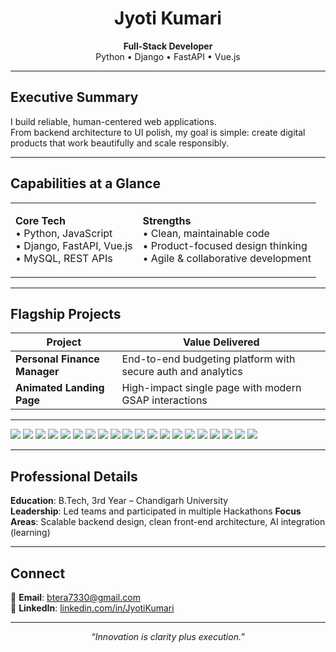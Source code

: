 <!-- Hero Section -->
<h1 align="center">Jyoti Kumari</h1>
<p align="center">
  <b>Full-Stack Developer</b><br/>
  Python • Django • FastAPI • Vue.js
</p>

---

## Executive Summary
I build reliable, human-centered web applications.  
From backend architecture to UI polish, my goal is simple: create digital products that work beautifully and scale responsibly.

---

## Capabilities at a Glance
<table>
<tr>
<td>

**Core Tech**  
• Python, JavaScript  
• Django, FastAPI, Vue.js  
• MySQL, REST APIs  

</td>
<td>

**Strengths**  
• Clean, maintainable code  
• Product-focused design thinking  
• Agile & collaborative development  

</td>
</tr>
</table>

---

## Flagship Projects
| Project | Value Delivered |
|---------|-----------------|
| **Personal Finance Manager** | End-to-end budgeting platform with secure auth and analytics |
| **Animated Landing Page** | High-impact single page with modern GSAP interactions |

---


<p align="left">
  <!-- Primary Language -->
  <img src="https://img.shields.io/badge/Python-3776AB?style=for-the-badge&logo=python&logoColor=white"/>
  
  <!-- Other Languages -->
  <img src="https://img.shields.io/badge/C++-00599C?style=for-the-badge&logo=c%2B%2B&logoColor=white"/>
  <img src="https://img.shields.io/badge/Java-F7B52B?style=for-the-badge&logo=java&logoColor=white"/>
  <img src="https://img.shields.io/badge/JavaScript-F7DF1E?style=for-the-badge&logo=javascript&logoColor=black"/>
  <img src="https://img.shields.io/badge/HTML5-E34F26?style=for-the-badge&logo=html5&logoColor=white"/>
  <img src="https://img.shields.io/badge/CSS3-1572B6?style=for-the-badge&logo=css3&logoColor=white"/>
  
  <!-- Frontend Frameworks -->
  <img src="https://img.shields.io/badge/Vue.js-4FC08D?style=for-the-badge&logo=vue.js&logoColor=white"/>
  <img src="https://img.shields.io/badge/TailwindCSS-38B2AC?style=for-the-badge&logo=tailwind-css&logoColor=white"/>
  <img src="https://img.shields.io/badge/GSAP-88CE02?style=for-the-badge&logo=greensock&logoColor=white"/>
  
  <!-- Backend Frameworks -->
  <img src="https://img.shields.io/badge/Django-092E20?style=for-the-badge&logo=django&logoColor=white"/>
  <img src="https://img.shields.io/badge/FastAPI-009688?style=for-the-badge&logo=fastapi&logoColor=white"/>
  
  <!-- Databases -->
  <img src="https://img.shields.io/badge/MySQL-4479A1?style=for-the-badge&logo=mysql&logoColor=white"/>
  <img src="https://img.shields.io/badge/PostgreSQL-4169E1?style=for-the-badge&logo=postgresql&logoColor=white"/>
  
  <!-- Tools -->
  <img src="https://img.shields.io/badge/Git-F05032?style=for-the-badge&logo=git&logoColor=white"/>
  <img src="https://img.shields.io/badge/Docker-2496ED?style=for-the-badge&logo=docker&logoColor=white"/>
  <img src="https://img.shields.io/badge/VSCode-007ACC?style=for-the-badge&logo=visual-studio-code&logoColor=white"/>
  <img src="https://img.shields.io/badge/Canva-00C4CC?style=for-the-badge&logo=canva&logoColor=white"/>
  
  <!-- Cloud / Deployment -->
  <img src="https://img.shields.io/badge/Cloudflare-F38020?style=for-the-badge&logo=cloudflare&logoColor=white"/>
  <img src="https://img.shields.io/badge/AWS-232F3E?style=for-the-badge&logo=amazon-aws&logoColor=white"/>
  <img src="https://img.shields.io/badge/Netlify-00C7B7?style=for-the-badge&logo=netlify&logoColor=white"/>
</p>


---

## Professional Details
**Education**: B.Tech, 3rd Year – Chandigarh University  
**Leadership**: Led teams  and participated in multiple Hackathons 
**Focus Areas**: Scalable backend design, clean front-end architecture, AI integration (learning)

---

## Connect
📧 **Email**: btera7330@gmail.com  
💼 **LinkedIn**: [linkedin.com/in/JyotiKumari](https://www.linkedin.com/in/jyoti-kumari-21274b28b/)  

---

<p align="center"><em>“Innovation is clarity plus execution.”</em></p>
